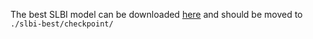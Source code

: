 The best SLBI model can be downloaded [here](https://drive.google.com/open?id=1XASwuBaKaK_ftkRL6ZcCzm8mJclwYIPh) and should be moved to `./slbi-best/checkpoint/`